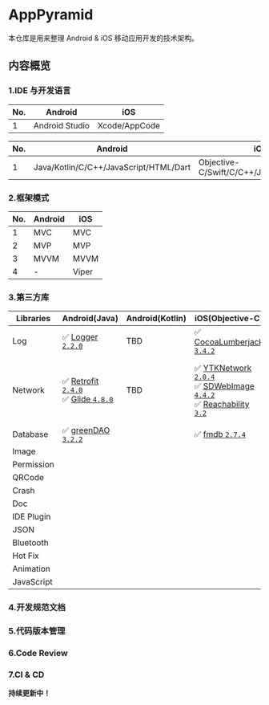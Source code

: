 # AppPyramid

本仓库是用来整理 Android & iOS 移动应用开发的技术架构。

## 内容概览

### 1.IDE 与开发语言

|No.|Android|iOS
|---|---|---
|1|Android Studio|Xcode/AppCode

|No.|Android|iOS
|---|---|---
|1|Java/Kotlin/C/C++/JavaScript/HTML/Dart|Objective-C/Swift/C/C++/JavaScript/HTML

### 2.框架模式

|No.|Android|iOS
|---|---|---
|1|MVC|MVC
|2|MVP|MVP
|3|MVVM|MVVM
|4|-|Viper

### 3.第三方库

|Libraries|Android(Java)|Android(Kotlin)|iOS(Objective-C)|iOS(Swift)
|---|---|---|---|---
|Log|✅ [Logger `2.2.0`](https://github.com/orhanobut/logger) |TBD|✅ [CocoaLumberjack `3.4.2`](https://github.com/CocoaLumberjack/CocoaLumberjack) |✅ [SwiftyBeaver `1.6.0`](https://github.com/SwiftyBeaver/SwiftyBeaver)
|Network|✅ [Retrofit `2.4.0`](https://github.com/square/retrofit)<br>✅  [Glide `4.8.0` ](https://github.com/bumptech/glide) |TBD|✅ [YTKNetwork `2.0.4`](https://github.com/yuantiku/YTKNetwork)<br>✅ [SDWebImage `4.4.2`](https://github.com/rs/SDWebImage)<br>✅ [Reachability `3.2`](https://github.com/tonymillion/Reachability)|✅ [Alamofire `4.7.3`](https://github.com/Alamofire/Alamofire)<br>✅ [Kingfisher `4.8.1`](https://github.com/onevcat/Kingfisher)<br>✅ [Reachability `3.2`](https://github.com/tonymillion/Reachability)
|Database|✅ [greenDAO `3.2.2`](https://github.com/greenrobot/greenDAO)||✅ [fmdb `2.7.4`](https://github.com/ccgus/fmdb)
|Image||
|Permission||
|QRCode||
|Crash||
|Doc||
|IDE Plugin||
|JSON||
|Bluetooth||
|Hot Fix||
|Animation||
|JavaScript||

### 4.开发规范文档

### 5.代码版本管理

### 6.Code Review

### 7.CI & CD

**持续更新中！**
